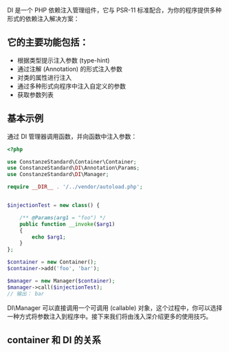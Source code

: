 DI 是一个 PHP 依赖注入管理组件，它与 PSR-11 标准配合，为你的程序提供多种形式的依赖注入解决方案：

## 它的主要功能包括：
- 根据类型提示注入参数 (type-hint)
- 通过注解 (Annotation) 的形式注入参数
- 对类的属性进行注入
- 通过多种形式向程序中注入自定义的参数
- 获取参数列表

## 基本示例
通过 DI 管理器调用函数，并向函数中注入参数：
```php
<?php

use ConstanzeStandard\Container\Container;
use ConstanzeStandard\DI\Annotation\Params;
use ConstanzeStandard\DI\Manager;

require __DIR__ . '/../vendor/autoload.php';


$injectionTest = new class() {

    /** @Params(arg1 = "foo") */
    public function __invoke($arg1)
    {
        echo $arg1;
    }
};

$container = new Container();
$container->add('foo', 'bar');

$manager = new Manager($container);
$manager->call($injectionTest);
// 输出： bar
```
DI\Manager 可以直接调用一个可调用 (callable) 对象，这个过程中，你可以选择一种方式将参数注入到程序中。接下来我们将由浅入深介绍更多的使用技巧。

## container 和 DI 的关系
